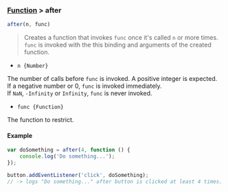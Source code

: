 ### [Function](../) > after

```js
after(n, func)
```
> Creates a function that invokes `func` once it's called `n` or more times.
> `func` is invoked with the this binding and arguments of the created function.

- `n {Number}`

The number of calls before `func` is invoked. A positive integer is expected.<br>
If a negative number or 0, `func` is invoked immediately.<br>
If `NaN`, `-Infinity` or `Infinity`, `func` is never invoked.

- `func {Function}`

The function to restrict.

#### Example
```js
var doSomething = after(4, function () {
    console.log('Do something...');
});

button.addEventListener('click', doSomething);
// -> logs "Do something..." after button is clicked at least 4 times.
```
